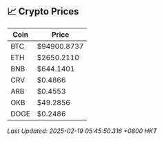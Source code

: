 ## 📈 Crypto Prices

| Coin | Price |
| ---- | ----- |
| BTC | $94900.8737 |
| ETH | $2650.2110 |
| BNB | $644.1401 |
| CRV | $0.4866 |
| ARB | $0.4553 |
| OKB | $49.2856 |
| DOGE | $0.2486 |

_Last Updated: 2025-02-19 05:45:50.316 +0800 HKT_